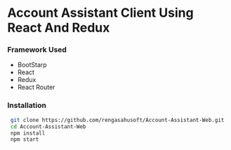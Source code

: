 # Account Assistant Client Using React And Redux

### Framework Used
 - BootStarp
 - React
 - Redux
 - React Router

### Installation

```sh
 git clone https://github.com/rengasahusoft/Account-Assistant-Web.git 
 cd Account-Assistant-Web
 npm install
 npm start
```
